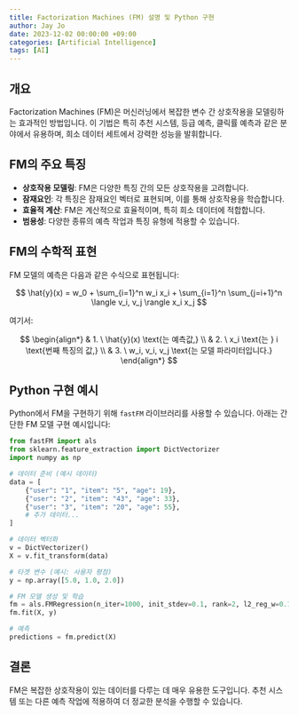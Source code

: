 ```yaml
---
title: Factorization Machines (FM) 설명 및 Python 구현
author: Jay Jo
date: 2023-12-02 00:00:00 +09:00
categories: [Artificial Intelligence]
tags: [AI]
---
```


## 개요

Factorization Machines (FM)은 머신러닝에서 복잡한 변수 간 상호작용을 모델링하는 효과적인 방법입니다. 이 기법은 특히 추천 시스템, 등급 예측, 클릭률 예측과 같은 분야에서 유용하며, 희소 데이터 세트에서 강력한 성능을 발휘합니다.

## FM의 주요 특징

- **상호작용 모델링**: FM은 다양한 특징 간의 모든 상호작용을 고려합니다.
- **잠재요인**: 각 특징은 잠재요인 벡터로 표현되며, 이를 통해 상호작용을 학습합니다.
- **효율적 계산**: FM은 계산적으로 효율적이며, 특히 희소 데이터에 적합합니다.
- **범용성**: 다양한 종류의 예측 작업과 특징 유형에 적용할 수 있습니다.

## FM의 수학적 표현

FM 모델의 예측은 다음과 같은 수식으로 표현됩니다:

$$
\hat{y}(x) = w_0 + \sum_{i=1}^n w_i x_i + \sum_{i=1}^n \sum_{j=i+1}^n \langle v_i, v_j \rangle x_i x_j
$$

여기서:

$$
\begin{align*}
& 1. \ \hat{y}(x) \text{는 예측값,} \\
& 2. \ x_i \text{는 } i \text{번째 특징의 값,} \\
& 3. \ w_i, v_i, v_j \text{는 모델 파라미터입니다.}
\end{align*}
$$

## Python 구현 예시

Python에서 FM을 구현하기 위해 `fastFM` 라이브러리를 사용할 수 있습니다. 아래는 간단한 FM 모델 구현 예시입니다:

```python
from fastFM import als
from sklearn.feature_extraction import DictVectorizer
import numpy as np

# 데이터 준비 (예시 데이터)
data = [
    {"user": "1", "item": "5", "age": 19},
    {"user": "2", "item": "43", "age": 33},
    {"user": "3", "item": "20", "age": 55},
    # 추가 데이터...
]

# 데이터 벡터화
v = DictVectorizer()
X = v.fit_transform(data)

# 타겟 변수 (예시: 사용자 평점)
y = np.array([5.0, 1.0, 2.0])

# FM 모델 생성 및 학습
fm = als.FMRegression(n_iter=1000, init_stdev=0.1, rank=2, l2_reg_w=0.1, l2_reg_V=0.1)
fm.fit(X, y)

# 예측
predictions = fm.predict(X)
```

## 결론
FM은 복잡한 상호작용이 있는 데이터를 다루는 데 매우 유용한 도구입니다. 추천 시스템 또는 다른 예측 작업에 적용하여 더 정교한 분석을 수행할 수 있습니다.


